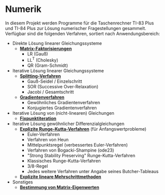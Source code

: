 # Numerik
In diesem Projekt werden Programme für die Taschenrechner TI-83 Plus und TI-84 Plus zur Lösung numerischer Fragestellungen gesammelt.
Verfügbar sind die folgenden Verfahren, sortiert nach Anwendungsbereich:

- Direkte Lösung linearer Gleichungssysteme
  - **[Matrix-Faktorisierungen](FAKTOR)**
    - LR (Gauß)
    - LL<sup>T</sup> (Cholesky)
    - QR (Gram-Schmidt)
- Iterative Lösung linearer Gleichungssysteme
  - **[Splitting-Verfahren](SPLIT)**
    - Gauß-Seidel / Einzelschritt
    - SOR (Successive Over-Relaxation)
    - Jacobi / Gesamtschritt
  - **[Gradientenverfahren](GRAD)**
    - Gewöhnliches Gradientenverfahren
    - Konjugiertes Gradientenverfahren
- Iterative Lösung von (nicht-linearen) Gleichungen
  - **[Fixpunktiteration](FPI)**
- Iterative Lösung gewöhnlicher Differenzialgleichungen
  - **[Explizite Runge-Kutta-Verfahren](RKF)** (für Anfangswertprobleme)
    - Euler-Verfahren
    - Verfahren von Heun
    - Mittelpunktsregel (verbessertes Euler-Verfahren)
    - Verfahren von Bogacki-Shampine (ode23)
    - "Strong Stability Preserving" Runge-Kutta-Verfahren
    - Klassisches Runge-Kutta-Verfahren
    - 3/8-Regel
    - Jedes weitere Verfahren unter Angabe seines Butcher-Tableaus
  - **[Explizite lineare Mehrschrittmethoden](LMM)**
- Sonstiges
  - **[Bestimmung von Matrix-Eigenwerten](EIGNWERT)**
